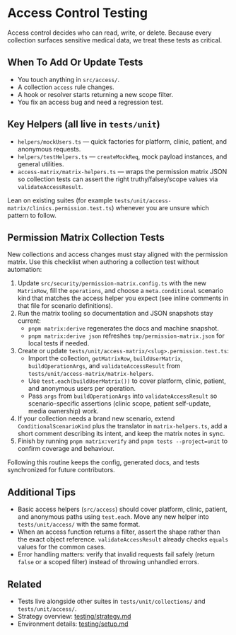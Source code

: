 # Access Control Testing

Access control decides who can read, write, or delete. Because every collection surfaces sensitive medical data, we treat these tests as critical.

## When To Add Or Update Tests

- You touch anything in `src/access/`.
- A collection `access` rule changes.
- A hook or resolver starts returning a new scope filter.
- You fix an access bug and need a regression test.

## Key Helpers (all live in `tests/unit`)

- `helpers/mockUsers.ts` — quick factories for platform, clinic, patient, and anonymous requests.
- `helpers/testHelpers.ts` — `createMockReq`, mock payload instances, and general utilities.
- `access-matrix/matrix-helpers.ts` — wraps the permission matrix JSON so collection tests can assert the right truthy/falsey/scope values via `validateAccessResult`.

Lean on existing suites (for example `tests/unit/access-matrix/clinics.permission.test.ts`) whenever you are unsure which pattern to follow.

## Permission Matrix Collection Tests

New collections and access changes must stay aligned with the permission matrix. Use this checklist when authoring a collection test without automation:

1. Update `src/security/permission-matrix.config.ts` with the new `MatrixRow`, fill the `operations`, and choose a `meta.conditional` scenario kind that matches the access helper you expect (see inline comments in that file for scenario definitions).
2. Run the matrix tooling so documentation and JSON snapshots stay current:
   - `pnpm matrix:derive` regenerates the docs and machine snapshot.
   - `pnpm matrix:derive json` refreshes `tmp/permission-matrix.json` for local tests if needed.
3. Create or update `tests/unit/access-matrix/<slug>.permission.test.ts`:
   - Import the collection, `getMatrixRow`, `buildUserMatrix`, `buildOperationArgs`, and `validateAccessResult` from `tests/unit/access-matrix/matrix-helpers`.
   - Use `test.each(buildUserMatrix())` to cover platform, clinic, patient, and anonymous users per operation.
   - Pass `args` from `buildOperationArgs` into `validateAccessResult` so scenario-specific assertions (clinic scope, patient self-update, media ownership) work.
4. If your collection needs a brand new scenario, extend `ConditionalScenarioKind` plus the translator in `matrix-helpers.ts`, add a short comment describing its intent, and keep the matrix notes in sync.
5. Finish by running `pnpm matrix:verify` and `pnpm tests --project=unit` to confirm coverage and behaviour.

Following this routine keeps the config, generated docs, and tests synchronized for future contributors.

## Additional Tips

- Basic access helpers (`src/access`) should cover platform, clinic, patient, and anonymous paths using `test.each`. Move any new helper into `tests/unit/access/` with the same format.
- When an access function returns a filter, assert the shape rather than the exact object reference. `validateAccessResult` already checks `equals` values for the common cases.
- Error handling matters: verify that invalid requests fail safely (return `false` or a scoped filter) instead of throwing unhandled errors.

## Related

- Tests live alongside other suites in `tests/unit/collections/` and `tests/unit/access/`.
- Strategy overview: [testing/strategy.md](./strategy.md)
- Environment details: [testing/setup.md](./setup.md)

